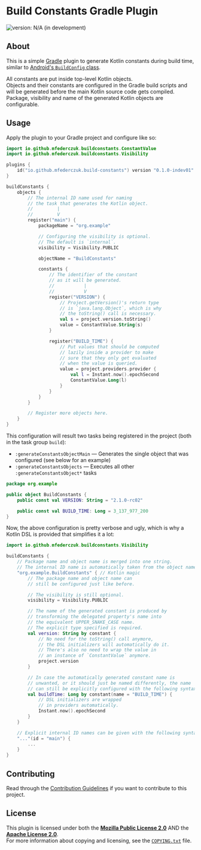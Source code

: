 <!--
  Copyright (c) 2024 Michael Federczuk
  SPDX-License-Identifier: CC-BY-SA-4.0
-->

# Build Constants Gradle Plugin #

[version_shield]: https://img.shields.io/badge/version-N%2FA_(in_development)-important.svg
![version: N/A (in development)][version_shield]

## About ##

This is a simple [Gradle] plugin to generate Kotlin constants during build time, similar to
[Android's `BuildConfig` class][android_buildconfig].

All constants are put inside top-level Kotlin objects.  
Objects and their constants are configured in the Gradle build scripts and will be generated before the main Kotlin
source code gets compiled.  
Package, visibility and name of the generated Kotlin objects are configurable.

[Gradle]: <https://gradle.org/> "Gradle Build Tool"
[android_buildconfig]: <https://developer.android.com/build/gradle-tips#share-custom-fields-and-resource-values-with-your-app-code> "Gradle tips and recipes &nbsp;|&nbsp; Android Studio &nbsp;|&nbsp; Android Developers"

## Usage ##

Apply the plugin to your Gradle project and configure like so:

```kotlin
import io.github.mfederczuk.buildconstants.ConstantValue
import io.github.mfederczuk.buildconstants.Visibility

plugins {
	id("io.github.mfederczuk.build-constants") version "0.1.0-indev01"
}

buildConstants {
	objects {
		// The internal ID name used for naming
		// the task that generates the Kotlin object.
		//         |
		//         V
		register("main") {
			packageName = "org.example"

			// Configuring the visibility is optional.
			// The default is `internal`.
			visibility = Visibility.PUBLIC

			objectName = "BuildConstants"

			constants {
				// The identifier of the constant
				// as it will be generated.
				//           |
				//           V
				register("VERSION") {
					// Project.getVersion()'s return type
					// is `java.lang.Object`, which is why
					// the toString() call is necessary.
					val s = project.version.toString()
					value = ConstantValue.String(s)
				}

				register("BUILD_TIME") {
					// Put values that should be computed
					// lazily inside a provider to make
					// sure that they only get evaluated
					// when the value is queried.
					value = project.providers.provider {
						val l = Instant.now().epochSecond
						ConstantValue.Long(l)
					}
				}
			}
		}

		// Register more objects here.
	}
}
```

This configuration will result two tasks being registered in the project (both in the task group `build`):

* `:generateConstantsObjectMain` — Generates the single object that was configured (see below for an example)
* `:generateConstantsObjects` — Executes all other `:generateConstantsObject*` tasks

```kotlin
package org.example

public object BuildConstants {
	public const val VERSION: String = "2.1.0-rc02"

	public const val BUILD_TIME: Long = 3_137_977_200
}
```

Now, the above configuration is pretty verbose and ugly, which is why a Kotlin DSL is provided that simplifies it a lot:

```kotlin
import io.github.mfederczuk.buildconstants.Visibility

buildConstants {
	// Package name and object name is merged into one string.
	// The internal ID name is automatically taken from the object name.
	"org.example.BuildConstants" { // Kotlin magic
		// The package name and object name can
		// still be configured just like before.

		// The visibility is still optional.
		visibility = Visibility.PUBLIC

		// The name of the generated constant is produced by
		// transforming the delegated property's name into
		// the equivalent UPPER_SNAKE_CASE name.
		// The explicit type specified is required.
		val version: String by constant {
			// No need for the toString() call anymore,
			// the DSL initializers will automatically do it.
			// There's also no need to wrap the value in
			// an instance of `ConstantValue` anymore.
			project.version
		}

		// In case the automatically generated constant name is
		// unwanted, or it should just be named differently, the name
		// can still be explicitly configured with the following syntax:
		val buildTime: Long by constant(name = "BUILD_TIME") {
			// DSL initializers are wrapped
			// in providers automatically.
			Instant.now().epochSecond
		}
	}

	// Explicit internal ID names can be given with the following syntax:
	"..."(id = "main") {
		...
	}
}
```

## Contributing ##

Read through the [Contribution Guidelines](CONTRIBUTING.md) if you want to contribute to this project.

## License ##

This plugin is licensed under both the [**Mozilla Public License 2.0**](LICENSES/MPL-2.0.txt) AND
the [**Apache License 2.0**](LICENSES/Apache-2.0.txt).  
For more information about copying and licensing, see the [`COPYING.txt`](COPYING.txt) file.
